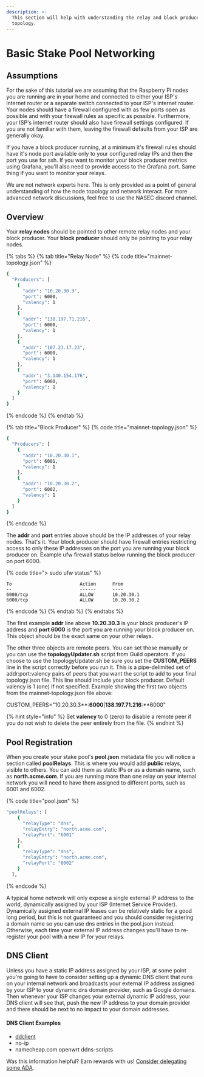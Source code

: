 ```yaml
---
description: >-
  This section will help with understanding the relay and block producer
  topology.
---
```


# Basic Stake Pool Networking

## Assumptions

For the sake of this tutorial we are assuming that the Raspberry Pi nodes you are running are in your home and connected to either your ISP's internet router or a separate switch connected to your ISP's internet router. Your nodes should have a firewall configured with as few ports open as possible and with your firewall rules as specific as possible. Furthermore, your ISP's internet router should also have firewall settings configured. If you are not familiar with them, leaving the firewall defaults from your ISP are generally okay.

If you have a block producer running, at a minimum it's firewall rules should have it's node port available only to your configured relay IPs and then the port you use for ssh. If you want to monitor your block producer metrics using Grafana, you'll also need to provide access to the Grafana port. Same thing if you want to monitor your relays.

We are not network experts here. This is only provided as a point of general understanding of how the node topology and network interact. For more advanced network discussions, feel free to use the NASEC discord channel.

## Overview

Your **relay nodes** should be pointed to other remote relay nodes and your block producer. Your **block producer** should only be pointing to your relay nodes.

{% tabs %}
{% tab title="Relay Node" %}
{% code title="mainnet-topology.json" %}
```bash
{
  "Producers": [
    {
      "addr": "10.20.30.3",
      "port": 6000,
      "valency": 1
    },
    {
      "addr": "138.197.71.216",
      "port": 6000,
      "valency": 1
    },
    {
      "addr": "107.23.17.23",
      "port": 6000,
      "valency": 1
    },
    {
      "addr": "3.140.154.176",
      "port": 6000,
      "valency": 1
    }
  ]
}
```
{% endcode %}
{% endtab %}

{% tab title="Block Producer" %}
{% code title="mainnet-topology.json" %}
```bash
{
  "Producers": [
    {
      "addr": "10.20.30.1",
      "port": 6001,
      "valency": 1
    },
    {
      "addr": "10.20.30.2",
      "port": 6002,
      "valency": 1
    }
  ]
}

```
{% endcode %}

The **addr** and **port** entries above should be the IP addresses of your relay nodes. That's it. Your block producer should have firewall entries restricting access to only these IP addresses on the port you are running your block producer on. Example ufw firewall status below running the block producer on port 6000.

{% code title="> sudo ufw status" %}
```text
To                         Action      From
--                         ------      ----
6000/tcp                   ALLOW       10.20.30.1
6000/tcp                   ALLOW       10.20.30.2
```
{% endcode %}
{% endtab %}
{% endtabs %}

The first example **addr** line above **10.20.30.3** is your block producer's IP address and **port 6000** is the port you are running your block producer on. This object should be the exact same on your other relays.

The other three objects are remote peers. You can set those manually or you can use the **topologyUpdater.sh** script from Guild operators. If you choose to use the topologyUpdater.sh be sure you set the **CUSTOM\_PEERS** line in the script correctly before you run it. This is a pipe-delimited set of addr:port:valency pairs of peers that you want the script to add to your final topology.json file. This line should include your block producer. Default valency is 1 \(one\) if not specified. Example showing the first two objects from the mainnet-topology.json file above:

CUSTOM\_PEERS="10.20.30.3**:**6000**\|**138.197.71.216**:**6000"

{% hint style="info" %}
Set **valency** to 0 \(zero\) to disable a remote peer if you do not wish to delete the peer entirely from the file.
{% endhint %}

## Pool Registration

When you create your stake pool's **pool.json** metadata file you will notice a section called **poolRelays**. This is where you would add **public** relays, visible to others. You can add them as static IPs or as a domain name, such as **north.acme.com**. If you are running more than one relay on your internal network you will need to have them assigned to different ports, such as 6001 and 6002.

{% code title="pool.json" %}
```bash
"poolRelays": [
    {
      "relayType": "dns",
      "relayEntry": "north.acme.com",
      "relayPort": "6001"
    },
    {
      "relayType": "dns",
      "relayEntry": "north.acme.com",
      "relayPort": "6002"
    }
  ],

```
{% endcode %}

A typical home network will only expose a single external IP address to the world, dynamically assigned by your ISP \(Internet Service Provider\). Dynamically assigned external IP leases can be relatively static for a good long period, but this is not guaranteed and you should consider registering a domain name so you can use dns entries in the pool.json instead. Otherwise, each time your external IP address changes you'll have to re-register your pool with a new IP for your relays.

## DNS Client

Unless you have a static IP address assigned by your ISP, at some point you're going to have to consider setting up a dynamic DNS client that runs on your internal network and broadcasts your external IP address assigned by your ISP to your dynamic dns domain provider, such as Google domains. Then whenever your ISP changes your external dynamic IP address, your DNS client will see that, push the new IP address to your domain provider and there should be next to no impact to your domain addresses.

#### DNS Client Examples 

* [ddclient](https://support.google.com/domains/answer/6147083?hl=en)
* no-ip
* namecheap.com openwrt ddns-scripts

Was this information helpful? Earn rewards with us! [Consider delegating some ADA](../delegate/).

